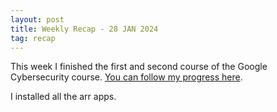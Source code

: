 ```yaml
---
layout: post
title: Weekly Recap - 28 JAN 2024
tag: recap
---
```

This week I finished the first and second course of the Google Cybersecurity course. [You can follow my progress here](https://1dgk.github.io/2024/01/24/gcc-course-index.html).

I installed all the arr apps.